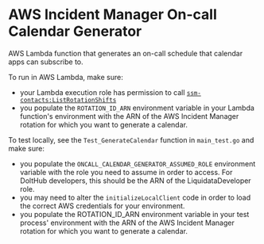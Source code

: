 AWS Incident Manager On-call Calendar Generator
===

AWS Lambda function that generates an on-call schedule that calendar apps can subscribe to. 

To run in AWS Lambda, make sure: 
- your Lambda execution role has permission to call [`ssm-contacts:ListRotationShifts`](https://docs.aws.amazon.com/incident-manager/latest/APIReference/API_SSMContacts_ListRotationShifts.html)
- you populate the `ROTATION_ID_ARN` environment variable in your Lambda function's environment with the ARN of the AWS Incident Manager rotation for which you want to generate a calendar.

To test locally, see the `Test_GenerateCalendar` function in `main_test.go` and make sure:
- you populate the `ONCALL_CALENDAR_GENERATOR_ASSUMED_ROLE` environment variable with the role you need to assume in order to access. For DoltHub developers, this should be the ARN of the LiquidataDeveloper role.
- you may need to alter the `initializeLocalClient` code in order to load the correct AWS credentials for your environment.
- you populate the ROTATION_ID_ARN environment variable in your test process' environment with the ARN of the AWS Incident Manager rotation for which you want to generate a calendar.